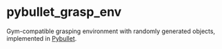 # pybullet_grasp_env

Gym-compatible grasping environment with randomly generated objects, implemented in [Pybullet](https://pybullet.org/wordpress/). 
